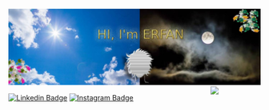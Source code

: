 ![Header image](https://raw.githubusercontent.com/erfan-bagus/erfan-bagus/main/assets/GitHub_Header.jpg)
<img align='right' src='https://media.giphy.com/media/3o85xoLbgOiFWRk7Oo/giphy.gif' width='100"'>


[![Linkedin Badge](https://img.shields.io/badge/-Erfan%20Bagus-blue?style=flat-square&logo=Linkedin&logoColor=white&link=https://www.linkedin.com/in/erfan-bagus-200743149/)](https://www.linkedin.com/in/erfan-bagus-200743149/)
[![Instagram Badge](https://img.shields.io/badge/-Erfan%20Bagus-e4405f?style=flat-square&logo=Instagram&logoColor=white&link=https://www.instagram.com/erfan_bagus/)](https://www.instagram.com/erfan_bagus/)
